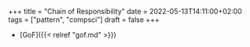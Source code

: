 +++
title = "Chain of Responsibility"
date = 2022-05-13T14:11:00+02:00
tags = ["pattern", "compsci"]
draft = false
+++

-   [GoF]({{< relref "gof.md" >}})
